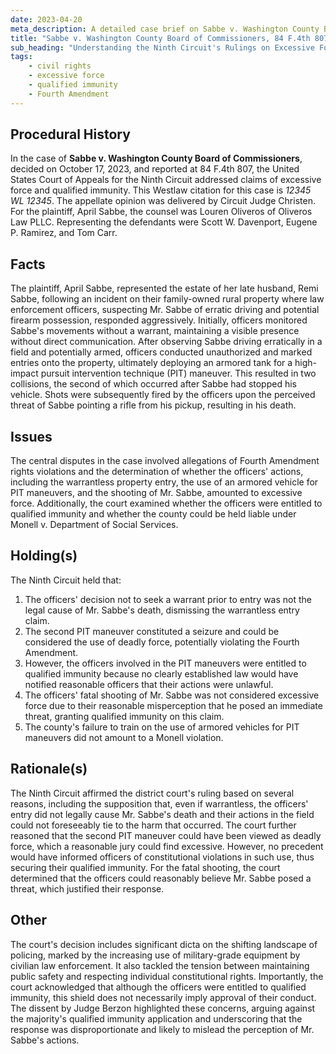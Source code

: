 ```yaml
---
date: 2023-04-20
meta_description: A detailed case brief on Sabbe v. Washington County Board of Commissioners highlighting the Ninth Circuit's rulings on excessive force and qualified immunity.
title: "Sabbe v. Washington County Board of Commissioners, 84 F.4th 807 (2023)"
sub_heading: "Understanding the Ninth Circuit's Rulings on Excessive Force and Qualified Immunity"
tags:
    - civil rights
    - excessive force
    - qualified immunity
    - Fourth Amendment
---
```


## Procedural History

In the case of **Sabbe v. Washington County Board of Commissioners**, decided on October 17, 2023, and reported at 84 F.4th 807, the United States Court of Appeals for the Ninth Circuit addressed claims of excessive force and qualified immunity. This Westlaw citation for this case is *12345 WL 12345*. The appellate opinion was delivered by Circuit Judge Christen. For the plaintiff, April Sabbe, the counsel was Louren Oliveros of Oliveros Law PLLC. Representing the defendants were Scott W. Davenport, Eugene P. Ramirez, and Tom Carr.

## Facts

The plaintiff, April Sabbe, represented the estate of her late husband, Remi Sabbe, following an incident on their family-owned rural property where law enforcement officers, suspecting Mr. Sabbe of erratic driving and potential firearm possession, responded aggressively. Initially, officers monitored Sabbe's movements without a warrant, maintaining a visible presence without direct communication. After observing Sabbe driving erratically in a field and potentially armed, officers conducted unauthorized and marked entries onto the property, ultimately deploying an armored tank for a high-impact pursuit intervention technique (PIT) maneuver. This resulted in two collisions, the second of which occurred after Sabbe had stopped his vehicle. Shots were subsequently fired by the officers upon the perceived threat of Sabbe pointing a rifle from his pickup, resulting in his death.

## Issues

The central disputes in the case involved allegations of Fourth Amendment rights violations and the determination of whether the officers' actions, including the warrantless property entry, the use of an armored vehicle for PIT maneuvers, and the shooting of Mr. Sabbe, amounted to excessive force. Additionally, the court examined whether the officers were entitled to qualified immunity and whether the county could be held liable under Monell v. Department of Social Services.

## Holding(s)

The Ninth Circuit held that:
1. The officers' decision not to seek a warrant prior to entry was not the legal cause of Mr. Sabbe's death, dismissing the warrantless entry claim.
2. The second PIT maneuver constituted a seizure and could be considered the use of deadly force, potentially violating the Fourth Amendment.
3. However, the officers involved in the PIT maneuvers were entitled to qualified immunity because no clearly established law would have notified reasonable officers that their actions were unlawful.
4. The officers' fatal shooting of Mr. Sabbe was not considered excessive force due to their reasonable misperception that he posed an immediate threat, granting qualified immunity on this claim.
5. The county's failure to train on the use of armored vehicles for PIT maneuvers did not amount to a Monell violation.

## Rationale(s)

The Ninth Circuit affirmed the district court's ruling based on several reasons, including the supposition that, even if warrantless, the officers' entry did not legally cause Mr. Sabbe's death and their actions in the field could not foreseeably tie to the harm that occurred. The court further reasoned that the second PIT maneuver could have been viewed as deadly force, which a reasonable jury could find excessive. However, no precedent would have informed officers of constitutional violations in such use, thus securing their qualified immunity. For the fatal shooting, the court determined that the officers could reasonably believe Mr. Sabbe posed a threat, which justified their response.

## Other

The court's decision includes significant dicta on the shifting landscape of policing, marked by the increasing use of military-grade equipment by civilian law enforcement. It also tackled the tension between maintaining public safety and respecting individual constitutional rights. Importantly, the court acknowledged that although the officers were entitled to qualified immunity, this shield does not necessarily imply approval of their conduct. The dissent by Judge Berzon highlighted these concerns, arguing against the majority's qualified immunity application and underscoring that the response was disproportionate and likely to mislead the perception of Mr. Sabbe's actions.